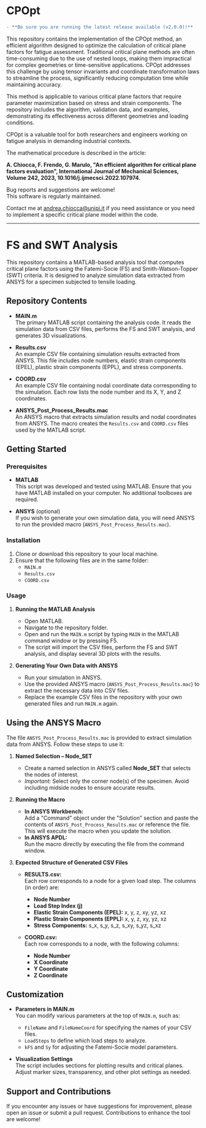 # CPOpt
```diff
- **Be sure you are running the latest release available (v2.0.0)!**
```
This repository contains the implementation of the CPOpt method, an efficient algorithm designed to optimize the calculation of critical plane factors for fatigue assessment. Traditional critical plane methods are often time-consuming due to the use of nested loops, making them impractical for complex geometries or time-sensitive applications. CPOpt addresses this challenge by using tensor invariants and coordinate transformation laws to streamline the process, significantly reducing computation time while maintaining accuracy.

This method is applicable to various critical plane factors that require parameter maximization based on stress and strain components. The repository includes the algorithm, validation data, and examples, demonstrating its effectiveness across different geometries and loading conditions.

CPOpt is a valuable tool for both researchers and engineers working on fatigue analysis in demanding industrial contexts.

The mathematical procedure is described in the article:

**A. Chiocca, F. Frendo, G. Marulo, "An efficient algorithm for critical plane factors evaluation", International Journal of Mechanical Sciences, Volume 242, 2023, 10.1016/j.ijmecsci.2022.107974.**

Bug reports and suggestions are welcome!  
This software is regularly maintained.

Contact me at andrea.chiocca@unipi.it if you need assistance or you need to implement a specific critical plane model within the code.

---

# FS and SWT Analysis

This repository contains a MATLAB-based analysis tool that computes critical plane factors using the Fatemi-Socie (FS) and Smith-Watson-Topper (SWT) criteria. It is designed to analyze simulation data extracted from ANSYS for a specimen subjected to tensile loading.

## Repository Contents

- **MAIN.m**  
  The primary MATLAB script containing the analysis code. It reads the simulation data from CSV files, performs the FS and SWT analysis, and generates 3D visualizations.

- **Results.csv**  
  An example CSV file containing simulation results extracted from ANSYS. This file includes node numbers, elastic strain components (EPEL), plastic strain components (EPPL), and stress components.

- **COORD.csv**  
  An example CSV file containing nodal coordinate data corresponding to the simulation. Each row lists the node number and its X, Y, and Z coordinates.

- **ANSYS_Post_Process_Results.mac**  
  An ANSYS macro that extracts simulation results and nodal coordinates from ANSYS. The macro creates the `Results.csv` and `COORD.csv` files used by the MATLAB script.

## Getting Started

### Prerequisites

- **MATLAB**  
  This script was developed and tested using MATLAB. Ensure that you have MATLAB installed on your computer. No additional toolboxes are required.

- **ANSYS** (optional)  
  If you wish to generate your own simulation data, you will need ANSYS to run the provided macro (`ANSYS_Post_Process_Results.mac`).

### Installation

1. Clone or download this repository to your local machine.
2. Ensure that the following files are in the same folder:
   - `MAIN.m`
   - `Results.csv`
   - `COORD.csv`

### Usage

1. **Running the MATLAB Analysis**  
   - Open MATLAB.
   - Navigate to the repository folder.
   - Open and run the `MAIN.m` script by typing `MAIN` in the MATLAB command window or by pressing F5.
   - The script will import the CSV files, perform the FS and SWT analysis, and display several 3D plots with the results.

2. **Generating Your Own Data with ANSYS**  
   - Run your simulation in ANSYS.
   - Use the provided ANSYS macro (`ANSYS_Post_Process_Results.mac`) to extract the necessary data into CSV files.
   - Replace the example CSV files in the repository with your own generated files and run `MAIN.m` again.

## Using the ANSYS Macro

The file `ANSYS_Post_Process_Results.mac` is provided to extract simulation data from ANSYS. Follow these steps to use it:

1. **Named Selection – Node_SET**  
   - Create a named selection in ANSYS called **Node_SET** that selects the nodes of interest.
   - *Important:* Select only the corner node(s) of the specimen. Avoid including midside nodes to ensure accurate results.

2. **Running the Macro**  
   - **In ANSYS Workbench:**  
     Add a "Command" object under the "Solution" section and paste the contents of `ANSYS_Post_Process_Results.mac` or reference the file. This will execute the macro when you update the solution.
   - **In ANSYS APDL:**  
     Run the macro directly by executing the file from the command window.

3. **Expected Structure of Generated CSV Files**  
   - **RESULTS.csv:**  
     Each row corresponds to a node for a given load step. The columns (in order) are:
     - **Node Number**  
     - **Load Step Index (j)**  
     - **Elastic Strain Components (EPEL):** x, y, z, xy, yz, xz  
     - **Plastic Strain Components (EPPL):** x, y, z, xy, yz, xz  
     - **Stress Components:** s_x, s_y, s_z, s_xy, s_yz, s_xz
     
   - **COORD.csv:**  
     Each row corresponds to a node, with the following columns:
     - **Node Number**  
     - **X Coordinate**  
     - **Y Coordinate**  
     - **Z Coordinate**

## Customization

- **Parameters in MAIN.m**  
  You can modify various parameters at the top of `MAIN.m`, such as:
  - `FileName` and `FileNameCoord` for specifying the names of your CSV files.
  - `LoadSteps` to define which load steps to analyze.
  - `kFS` and `Sy` for adjusting the Fatemi-Socie model parameters.

- **Visualization Settings**  
  The script includes sections for plotting results and critical planes. Adjust marker sizes, transparency, and other plot settings as needed.

## Support and Contributions

If you encounter any issues or have suggestions for improvement, please open an issue or submit a pull request. Contributions to enhance the tool are welcome!
